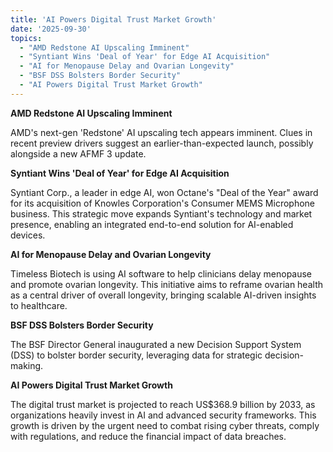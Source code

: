 ```yaml
---
title: 'AI Powers Digital Trust Market Growth'
date: '2025-09-30'
topics:
  - "AMD Redstone AI Upscaling Imminent"
  - "Syntiant Wins 'Deal of Year' for Edge AI Acquisition"
  - "AI for Menopause Delay and Ovarian Longevity"
  - "BSF DSS Bolsters Border Security"
  - "AI Powers Digital Trust Market Growth"
---
```


**AMD Redstone AI Upscaling Imminent**

AMD's next-gen 'Redstone' AI upscaling tech appears imminent. Clues in recent preview drivers suggest an earlier-than-expected launch, possibly alongside a new AFMF 3 update.

**Syntiant Wins 'Deal of Year' for Edge AI Acquisition**

Syntiant Corp., a leader in edge AI, won Octane's "Deal of the Year" award for its acquisition of Knowles Corporation's Consumer MEMS Microphone business. This strategic move expands Syntiant's technology and market presence, enabling an integrated end-to-end solution for AI-enabled devices.

**AI for Menopause Delay and Ovarian Longevity**

Timeless Biotech is using AI software to help clinicians delay menopause and promote ovarian longevity. This initiative aims to reframe ovarian health as a central driver of overall longevity, bringing scalable AI-driven insights to healthcare.

**BSF DSS Bolsters Border Security**

The BSF Director General inaugurated a new Decision Support System (DSS) to bolster border security, leveraging data for strategic decision-making.

**AI Powers Digital Trust Market Growth**

The digital trust market is projected to reach US$368.9 billion by 2033, as organizations heavily invest in AI and advanced security frameworks. This growth is driven by the urgent need to combat rising cyber threats, comply with regulations, and reduce the financial impact of data breaches.

